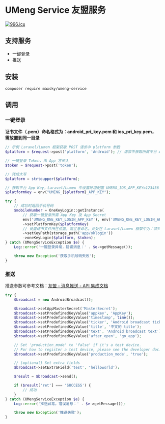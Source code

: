 # UMeng Service 友盟服务

[![996.icu](https://img.shields.io/badge/link-996.icu-red.svg)](https://996.icu)

## 支持服务

* 一键登录
* 推送

## 安装

```shell
composer require maxsky/umeng-service
```

## 调用

### 一键登录

**证书文件（.pem）命名格式为：android_pri_key.pem 和 ios_pri_key.pem，需放置到同一目录**

```php
// 示例 Laravel/Lumen 框架获取 POST 请求中 platform 参数
$platform = $request->post('platform', 'Android'); // 请求中获取所属平台 Android/iOS

// 一键登录 Token，由 App 方传入
$token = $request->post('token');

// 转成大写
$platform = strtoupper($platform);

// 获取平台 App Key，Laravel/Lumen 中设置环境配置 UMENG_IOS_APP_KEY=123456 和 UMENG_ANDROID_APP_KEY=654321。供参考
$platformKey = env("UMENG_{$platform}_APP_KEY");

try {
    // 成功时返回手机号码
    $mobileNumber = OneKeyLogin::getInstance(
        // 获取一键登录所需 App Key 及 App Secret
        env('UMENG_ONE_KEY_LOGIN_APP_KEY'), env('UMENG_ONE_KEY_LOGIN_APP_SECRET'))
        ->setPlatformKey($platformKey)
        // 设置证书文件所在位置，需注意命名。此处在 Laravel/Lumen 框架中为：项目目录/storage/app/oklogin
        ->setKeyPath(storage_path('app/oklogin'))
        ->oneKeyLogin($platform, $token);
} catch (UMengServiceException $e) {
    Log::error('一键登录异常，错误消息：' . $e->getMessage());

    throw new Exception('获取手机号码失败');
}
```

### 推送

推送参数可参考文档：[友盟 - 消息推送 - API 集成文档](https://developer.umeng.com/docs/67966/detail/68343)

```php
try {
    $broadcast = new AndroidBroadcast();

    $broadcast->setAppMasterSecret('MasterSecret');
    $broadcast->setPredefinedKeyValue('appkey', 'AppKey');
    $broadcast->setPredefinedKeyValue('timestamp', time());
    $broadcast->setPredefinedKeyValue('ticker', 'Android broadcast ticker');
    $broadcast->setPredefinedKeyValue('title', '中文的 title');
    $broadcast->setPredefinedKeyValue('text', 'Android broadcast text');
    $broadcast->setPredefinedKeyValue('after_open', 'go_app');

    // Set 'production_mode' to 'false' if it's a test device.
    // For how to register a test device, please see the developer doc.
    $broadcast->setPredefinedKeyValue('production_mode', 'true');

    // [optional] Set extra fields
    $broadcast->setExtraField('test', 'helloworld');

    $result = $broadcast->send();

    if ($result['ret'] === 'SUCCESS') {
        // 成功
    }
} catch (UMengServiceException $e) {
    Log::error('推送异常，错误消息：' . $e->getMessage());

    throw new Exception('推送失败');
}
```

